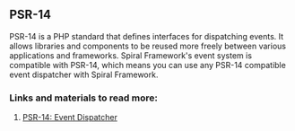 ## PSR-14

PSR-14 is a PHP standard that defines interfaces for dispatching events. It allows libraries and components to be reused more freely between various applications and frameworks. Spiral Framework's event system is compatible with PSR-14, which means you can use any PSR-14 compatible event dispatcher with Spiral Framework.

### Links and materials to read more:
1. [PSR-14: Event Dispatcher](https://www.php-fig.org/psr/psr-14/)
